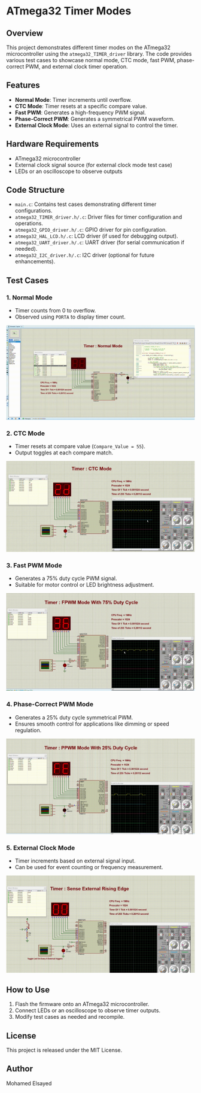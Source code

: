 # ATmega32 Timer Modes

## Overview
This project demonstrates different timer modes on the ATmega32 microcontroller using the `atmega32_TIMER_driver` library. The code provides various test cases to showcase normal mode, CTC mode, fast PWM, phase-correct PWM, and external clock timer operation.

## Features
- **Normal Mode**: Timer increments until overflow.
- **CTC Mode**: Timer resets at a specific compare value.
- **Fast PWM**: Generates a high-frequency PWM signal.
- **Phase-Correct PWM**: Generates a symmetrical PWM waveform.
- **External Clock Mode**: Uses an external signal to control the timer.

## Hardware Requirements
- ATmega32 microcontroller
- External clock signal source (for external clock mode test case)
- LEDs or an oscilloscope to observe outputs

## Code Structure
- `main.c`: Contains test cases demonstrating different timer configurations.
- `atmega32_TIMER_driver.h/.c`: Driver files for timer configuration and operations.
- `atmega32_GPIO_driver.h/.c`: GPIO driver for pin configuration.
- `atmega32_HAL_LCD.h/.c`: LCD driver (if used for debugging output).
- `atmega32_UART_driver.h/.c`: UART driver (for serial communication if needed).
- `atmega32_I2C_driver.h/.c`: I2C driver (optional for future enhancements).

## Test Cases
### 1. Normal Mode
- Timer counts from 0 to overflow.
- Observed using `PORTA` to display timer count.

![Timer Normal Mode](TimerNormalMode.gif)

### 2. CTC Mode
- Timer resets at compare value (`Compare_Value = 55`).
- Output toggles at each compare match.

![Timer CTC Mode](TimerCTCMode.gif)

### 3. Fast PWM Mode
- Generates a 75% duty cycle PWM signal.
- Suitable for motor control or LED brightness adjustment.

![Timer Fast PWM Mode](TimerFPWMMode.gif)

### 4. Phase-Correct PWM Mode
- Generates a 25% duty cycle symmetrical PWM.
- Ensures smooth control for applications like dimming or speed regulation.

![Timer Phase Correct PWM Mode](TimerPPWMMode.gif)

### 5. External Clock Mode
- Timer increments based on external signal input.
- Can be used for event counting or frequency measurement.

![Timer External Clock Mode](TimerExternalClock.gif)

## How to Use
1. Flash the firmware onto an ATmega32 microcontroller.
2. Connect LEDs or an oscilloscope to observe timer outputs.
3. Modify test cases as needed and recompile.

## License
This project is released under the MIT License.

## Author
Mohamed Elsayed